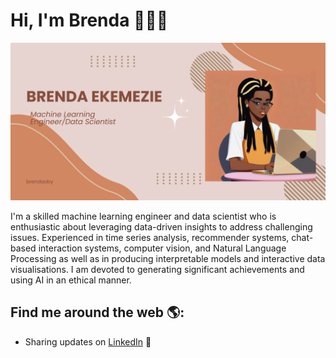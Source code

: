 # Hi, I'm Brenda 👩🏾‍💻


<img src="https://github.com/brendaoby/brendaoby/blob/main/Github_banner.png" alt="banner that says Brenda Ekemezie - machine learning engineer and data scientist alongside a cartoon illustration">

I'm a skilled machine learning engineer and data scientist who is enthusiastic about leveraging data-driven insights to address challenging issues. Experienced in time series analysis, recommender systems, chat-based interaction systems, computer vision, and Natural Language Processing as well as in producing interpretable models and interactive data visualisations. I am devoted to generating significant achievements and using AI in an ethical manner.

## Find me around the web 🌎:
- Sharing updates on <a href="https://www.linkedin.com/in/brenda-ekemezie-37564318b/">LinkedIn</a> 💼
